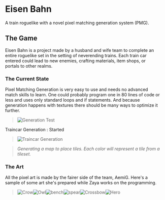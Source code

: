 # Eisen Bahn

A train roguelike with a novel pixel matching generation system (PMG). 

## The Game
Eisen Bahn is a project made by a husband and wife team to complete an entire roguelike set in the setting of neverending trains. Each train car entered could lead to new enemies, crafting materials, item shops, or portals to other realms.

### The Current State
Pixel Matching Generation is very easy to use and needs no advanced match skills to learn. One could probably program one in 80 lines of code or less and uses only standard loops and if statements. And because generation happens with textures there should be many ways to optimize it further.

>![Generation Test](https://media.giphy.com/media/Tia50ot3NZejXavPNP/giphy.gif)


Traincar Generation : Started

>![Traincar Generation](https://media.giphy.com/media/cICpBXJuJ7NMm5hIeh/giphy.gif)

>*Generating a map to place tiles. Each color will represent a tile from a tileset.*

### The Art
All the pixel art is made by the fairer side of the team, AemiG. Here's a sample of some art she's prepared while Zaya works on the programming.

>![Crow](https://i.imgur.com/syZu82M.png)![Owl](https://i.imgur.com/muA0BBx.png)![bench](https://i.imgur.com/XJwS980.png)![spear](https://i.imgur.com/kJZRMNu.png)![Crossbow](https://i.imgur.com/nVglFto.png)![Hero](https://i.imgur.com/6OUSKsP.png)

